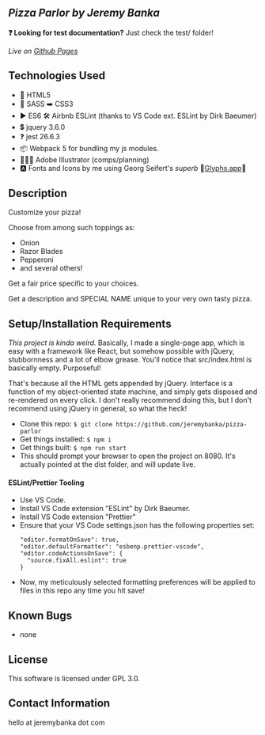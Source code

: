 ## _Pizza Parlor by Jeremy Banka_

**❓ Looking for test documentation?** Just check the test/ folder!

_Live on [Github Pages](https://jeremybanka.github.io/pizza-parlor)_

## Technologies Used

- 📄 HTML5
- 💅 SASS ➡️ CSS3
- ▶️ ES6 🛠 Airbnb ESLint (thanks to VS Code ext. ESLint by Dirk Baeumer)
- 💲 jquery 3.6.0
- ❓ jest 26.6.3
- 📦 Webpack 5 for bundling my js modules.
- 👨🏻‍🎨 Adobe Illustrator (comps/planning)
- 🅰️ Fonts and Icons by me using Georg Seifert's _superb_ 💚[Glyphs.app](https://glyphsapp.com)💚

## Description

Customize your pizza!

Choose from among such toppings as:

- Onion
- Razor Blades
- Pepperoni
- and several others!

Get a fair price specific to your choices.

Get a description and SPECIAL NAME unique to your very own tasty pizza.

## Setup/Installation Requirements

_This project is kinda weird._ Basically, I made a single-page app, which is easy with a framework like React, but somehow possible with jQuery, stubbornness and a lot of elbow grease. You'll notice that src/index.html is basically empty. Purposeful!

That's because all the HTML gets appended by jQuery. Interface is a function of my object-oriented state machine, and simply gets disposed and re-rendered on every click. I don't really recommend doing this, but I don't recommend using jQuery in general, so what the heck!

- Clone this repo: `$ git clone https://github.com/jeremybanka/pizza-parlor`
- Get things installed: `$ npm i`
- Get things built: `$ npm run start`
- This should prompt your browser to open the project on 8080. It's actually pointed at the dist folder, and will update live.

#### ESLint/Prettier Tooling

- Use VS Code.
- Install VS Code extension "ESLint" by Dirk Baeumer.
- Install VS Code extension "Prettier"
- Ensure that your VS Code settings.json has the following properties set:
  ```
  "editor.formatOnSave": true,
  "editor.defaultFormatter": "esbenp.prettier-vscode",
  "editor.codeActionsOnSave": {
    "source.fixAll.eslint": true
  }
  ```
- Now, my meticulously selected formatting preferences will be applied to files in this repo any time you hit save!

## Known Bugs

- none

## License

This software is licensed under GPL 3.0.

## Contact Information

hello at jeremybanka dot com
